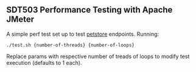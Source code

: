 ## SDT503 Performance Testing with Apache JMeter

A simple perf test set up to test [petstore](https://petstore.swagger.io/) endpoints.
Running: 
```
./test.sh {number-of-threads} {number-of-loops}
```
Replace params with respective number of treads of loops to modify test execution (defaults to 1 each).